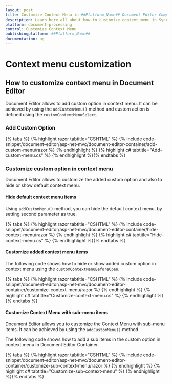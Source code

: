 ```yaml
---
layout: post
title: Customize Context Menu in ##Platform_Name## Document Editor Component
description: Learn here all about how to customize context menu in Syncfusion ##Platform_Name## Document Editor component of Syncfusion Essential JS 2 and more.
platform: document-processing
control: Customize Context Menu
publishingplatform: ##Platform_Name##
documentation: ug
---
```



# Context menu customization

## How to customize context menu in Document Editor

Document Editor allows to add custom option in context menu. It can be achieved by using the `addCustomMenu()` method and custom action is defined using the `customContextMenuSelect`.

### Add Custom Option


{% tabs %}
{% highlight razor tabtitle="CSHTML" %}
{% include code-snippet/document-editor/asp-net-mvc/document-editor-container/add-custom-menu/razor %}
{% endhighlight %}
{% highlight c# tabtitle="Add-custom-menu.cs" %}
{% endhighlight %}{% endtabs %}



### Customize custom option in context menu

Document Editor allows to customize the added custom option and also to hide or show default context menu.

#### Hide default context menu items

Using `addCustomMenu()` method, you can hide the default context menu, by setting second parameter as true.


{% tabs %}
{% highlight razor tabtitle="CSHTML" %}
{% include code-snippet/document-editor/asp-net-mvc/document-editor-container/hide-context-menu/razor %}
{% endhighlight %}
{% highlight c# tabtitle="Hide-context-menu.cs" %}
{% endhighlight %}{% endtabs %}



#### Customize added context menu items

The following code shows how to hide or show added custom option in context menu using the `customContextMenuBeforeOpen`.


{% tabs %}
{% highlight razor tabtitle="CSHTML" %}
{% include code-snippet/document-editor/asp-net-mvc/document-editor-container/customize-context-menu/razor %}
{% endhighlight %}
{% highlight c# tabtitle="Customize-context-menu.cs" %}
{% endhighlight %}{% endtabs %}

#### Customize Context Menu with sub-menu items

Document Editor allows you to customize the Context Menu with sub-menu items. It can be achieved by using the `addCustomMenu()` method.

The following code shows how to add a sub items in the custom option in context menu in Document Editor Container.


{% tabs %}
{% highlight razor tabtitle="CSHTML" %}
{% include code-snippet/document-editor/asp-net-mvc/document-editor-container/customize-sub-context-menu/razor %}
{% endhighlight %}
{% highlight c# tabtitle="Customize-sub-context-menu" %}
{% endhighlight %}{% endtabs %}